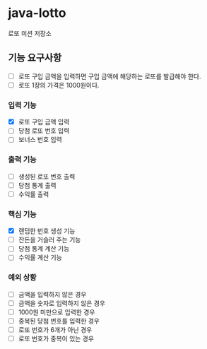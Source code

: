 # java-lotto

로또 미션 저장소

## 기능 요구사항

- [ ] 로또 구입 금액을 입력하면 구입 금액에 해당하는 로또를 발급해야 한다.
- [ ] 로또 1장의 가격은 1000원이다.

### 입력 기능

- [x] 로또 구입 금액 입력
- [ ] 당첨 로또 번호 입력
- [ ] 보너스 번호 입력

### 출력 기능

- [ ] 생성된 로또 번호 출력
- [ ] 당첨 통계 출력
- [ ] 수익률 출력

### 핵심 기능

- [x] 랜덤한 번호 생성 기능
- [ ] 잔돈을 거슬러 주는 기능
- [ ] 당첨 통계 계산 기능
- [ ] 수익률 계산 기능

### 예외 상황

- [ ] 금액을 입력하지 않은 경우
- [ ] 금액을 숫자로 입력하지 않은 경우
- [ ] 1000원 미만으로 입력한 경우
- [ ] 중복된 당첨 번호를 입력한 경우
- [ ] 로또 번호가 6개가 아닌 경우
- [ ] 로또 번호가 중복이 있는 경우
